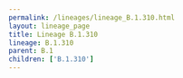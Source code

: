 ```yaml
---
permalink: /lineages/lineage_B.1.310.html
layout: lineage_page
title: Lineage B.1.310
lineage: B.1.310
parent: B.1
children: ['B.1.310']
---
```

